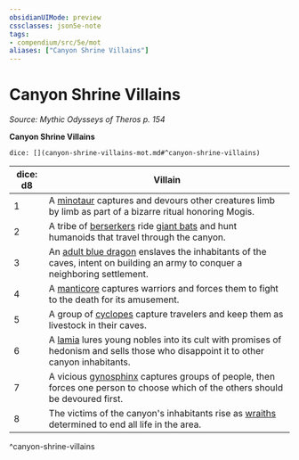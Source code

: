 ```yaml
---
obsidianUIMode: preview
cssclasses: json5e-note
tags:
- compendium/src/5e/mot
aliases: ["Canyon Shrine Villains"]
---
```

# Canyon Shrine Villains
*Source: Mythic Odysseys of Theros p. 154* 

**Canyon Shrine Villains**

`dice: [](canyon-shrine-villains-mot.md#^canyon-shrine-villains)`

| dice: d8 | Villain |
|----------|---------|
| 1 | A [minotaur](/Systems/5e/bestiary/monstrosity/minotaur.md) captures and devours other creatures limb by limb as part of a bizarre ritual honoring Mogis. |
| 2 | A tribe of [berserkers](/Systems/5e/bestiary/humanoid/berserker.md) ride [giant bats](/Systems/5e/bestiary/beast/giant-bat.md) and hunt humanoids that travel through the canyon. |
| 3 | An [adult blue dragon](/Systems/5e/bestiary/dragon/adult-blue-dragon.md) enslaves the inhabitants of the caves, intent on building an army to conquer a neighboring settlement. |
| 4 | A [manticore](/Systems/5e/bestiary/monstrosity/manticore.md) captures warriors and forces them to fight to the death for its amusement. |
| 5 | A group of [cyclopes](/Systems/5e/bestiary/giant/cyclops.md) capture travelers and keep them as livestock in their caves. |
| 6 | A [lamia](/Systems/5e/bestiary/monstrosity/lamia.md) lures young nobles into its cult with promises of hedonism and sells those who disappoint it to other canyon inhabitants. |
| 7 | A vicious [gynosphinx](/Systems/5e/bestiary/monstrosity/gynosphinx.md) captures groups of people, then forces one person to choose which of the others should be devoured first. |
| 8 | The victims of the canyon's inhabitants rise as [wraiths](/Systems/5e/bestiary/undead/wraith.md) determined to end all life in the area. |
^canyon-shrine-villains